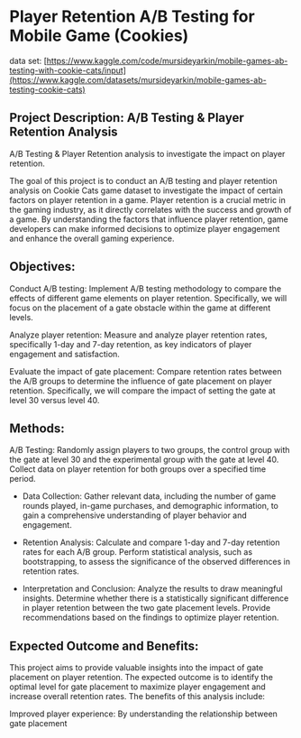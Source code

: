 # Player Retention A/B Testing for Mobile Game (Cookies)

data set: [https://www.kaggle.com/code/mursideyarkin/mobile-games-ab-testing-with-cookie-cats/input](https://www.kaggle.com/datasets/mursideyarkin/mobile-games-ab-testing-cookie-cats)

##  Project Description: A/B Testing & Player Retention Analysis
A/B Testing &amp; Player Retention analysis to investigate the impact on player retention.

The goal of this project is to conduct an A/B testing and player retention analysis on Cookie Cats game dataset to investigate the impact of certain factors on player retention in a game. 
Player retention is a crucial metric in the gaming industry, as it directly correlates with the success and growth of a game. 
By understanding the factors that influence player retention, game developers can make informed decisions to optimize player engagement and enhance the overall gaming experience.

## Objectives:

Conduct A/B testing: Implement A/B testing methodology to compare the effects of different game elements on player retention. Specifically, we will focus on the placement of a gate obstacle within the game at different levels.

Analyze player retention: Measure and analyze player retention rates, specifically 1-day and 7-day retention, as key indicators of player engagement and satisfaction.

Evaluate the impact of gate placement: Compare retention rates between the A/B groups to determine the influence of gate placement on player retention. Specifically, we will compare the impact of setting the gate at level 30 versus level 40.

## Methods:

A/B Testing: Randomly assign players to two groups, the control group with the gate at level 30 and the experimental group with the gate at level 40. Collect data on player retention for both groups over a specified time period.

- Data Collection: Gather relevant data, including the number of game rounds played, in-game purchases, and demographic information, to gain a comprehensive understanding of player behavior and engagement.

- Retention Analysis: Calculate and compare 1-day and 7-day retention rates for each A/B group. Perform statistical analysis, such as bootstrapping, to assess the significance of the observed differences in retention rates.

- Interpretation and Conclusion: Analyze the results to draw meaningful insights. Determine whether there is a statistically significant difference in player retention between the two gate placement levels. Provide recommendations based on the findings to optimize player retention.

## Expected Outcome and Benefits:
This project aims to provide valuable insights into the impact of gate placement on player retention. The expected outcome is to identify the optimal level for gate placement to maximize player engagement and increase overall retention rates. The benefits of this analysis include:

Improved player experience: By understanding the relationship between gate placement
